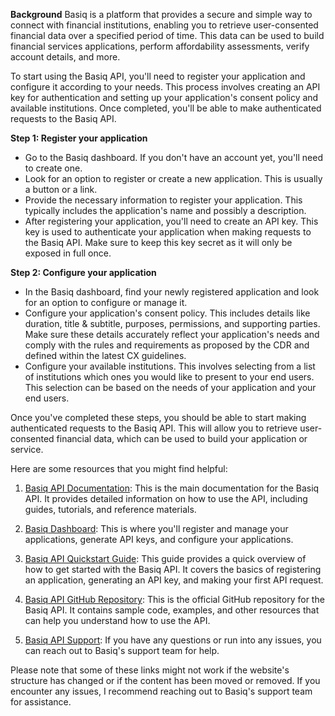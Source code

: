 **Background**
Basiq is a platform that provides a secure and simple way to connect with financial institutions, enabling you to retrieve user-consented financial data over a specified period of time. This data can be used to build financial services applications, perform affordability assessments, verify account details, and more.

To start using the Basiq API, you'll need to register your application and configure it according to your needs. This process involves creating an API key for authentication and setting up your application's consent policy and available institutions. Once completed, you'll be able to make authenticated requests to the Basiq API.

**Step 1: Register your application**
- Go to the Basiq dashboard. If you don't have an account yet, you'll need to create one.
- Look for an option to register or create a new application. This is usually a button or a link.
- Provide the necessary information to register your application. This typically includes the application's name and possibly a description.
- After registering your application, you'll need to create an API key. This key is used to authenticate your application when making requests to the Basiq API. Make sure to keep this key secret as it will only be exposed in full once.

**Step 2: Configure your application**
- In the Basiq dashboard, find your newly registered application and look for an option to configure or manage it.
- Configure your application's consent policy. This includes details like duration, title & subtitle, purposes, permissions, and supporting parties. Make sure these details accurately reflect your application's needs and comply with the rules and requirements as proposed by the CDR and defined within the latest CX guidelines.
- Configure your available institutions. This involves selecting from a list of institutions which ones you would like to present to your end users. This selection can be based on the needs of your application and your end users.

Once you've completed these steps, you should be able to start making authenticated requests to the Basiq API. This will allow you to retrieve user-consented financial data, which can be used to build your application or service.

Here are some resources that you might find helpful:

1. [Basiq API Documentation](https://api.basiq.io/): This is the main documentation for the Basiq API. It provides detailed information on how to use the API, including guides, tutorials, and reference materials.

2. [Basiq Dashboard](https://dashboard.basiq.io/): This is where you'll register and manage your applications, generate API keys, and configure your applications.

3. [Basiq API Quickstart Guide](https://basiq.io/api/guide/quickstart/): This guide provides a quick overview of how to get started with the Basiq API. It covers the basics of registering an application, generating an API key, and making your first API request.

4. [Basiq API GitHub Repository](https://github.com/basiqio/basiq-api): This is the official GitHub repository for the Basiq API. It contains sample code, examples, and other resources that can help you understand how to use the API.

5. [Basiq API Support](https://basiq.io/support/): If you have any questions or run into any issues, you can reach out to Basiq's support team for help.

Please note that some of these links might not work if the website's structure has changed or if the content has been moved or removed. If you encounter any issues, I recommend reaching out to Basiq's support team for assistance.
